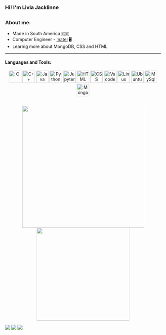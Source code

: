 ### Hi! I'm Livia Jacklinne

##

### About me: 

- Made in South America 🇧🇷
- Computer Engineer - [Inatel](https://inatel.br/home/) 🖥️
- Learnig more about MongoDB, CSS and HTML

---

<!-- Star counter - https://github.com/idealclover/GitHub-Star-Counter -->
<!-- <p align="center">
    <a href="https://github.com/LiviaJacklinne?tab=repositories&sort=stargazers">    
    <img alt="total stars" title="Total stars on GitHub" src="https://custom-icon-badges.herokuapp.com/badge/dynamic/json?logo=star&color=55960c&labelColor=488207&label=Stars&style=for-the-badge&query=%24.stars&url=https://api.github-star-counter.workers.dev/user/LiviaJacklinne"/></a>
    <a href="https://github.com/LiviaJacklinne?tab=followers">
    <img alt="followers" title="Follow me on Github" src="https://custom-icon-badges.herokuapp.com/github/followers/LiviaJacklinne?color=236ad3&labelColor=1155ba&style=for-the-badge&logo=person-add&label=Follow&logoColor=white"/></a>
    <a href="https://github.com/LiviaJacklinne">    
    <img alt="views" title="GitHub profile views" src="https://komarev.com/ghpvc/?username=LiviaJacklinne&style=for-the-badge"/></a>
</p> -->

#### Languages and Tools:

<div align="center" style="display: inline_block"> 
    <img src="https://cdn.jsdelivr.net/gh/devicons/devicon/icons/c/c-original.svg" alt="C" width="40" height="40"/>
    <img src="https://cdn.jsdelivr.net/gh/devicons/devicon/icons/cplusplus/cplusplus-original.svg" alt="C++" width="40" height="40"/>
    <img src="https://cdn.jsdelivr.net/gh/devicons/devicon/icons/java/java-original-wordmark.svg"" title="Java" width="40" height="40">
    <img src="https://cdn.jsdelivr.net/gh/devicons/devicon/icons/python/python-original-wordmark.svg" alt="Python" width="40" height="40">
    <img src="https://cdn.jsdelivr.net/gh/devicons/devicon/icons/jupyter/jupyter-original-wordmark.svg" alt="Jupyter" width="40" height="40">
    <img src="https://www.vectorlogo.zone/logos/w3_html5/w3_html5-icon.svg" title="HTML" width="40" height="40"/>
    <img src="https://www.vectorlogo.zone/logos/w3_css/w3_css-icon.svg" alt="CSS" title="CSS" width="40" height="40"/>
    <img src="https://cdn.jsdelivr.net/gh/devicons/devicon/icons/vscode/vscode-original.svg" alt="Vscode" title="Vscode" width="40" height="40"/>
    <img src="https://www.vectorlogo.zone/logos/linux/linux-icon.svg" alt="Linux" title="Linux" width="40" height="40">
    <img src="https://www.vectorlogo.zone/logos/ubuntu/ubuntu-icon.svg" alt="Ubuntu" title="Ubuntu" width="40" height="40">  
    <a href="https://www.mysql.com/"><img src="https://www.vectorlogo.zone/logos/mysql/mysql-official.svg" alt="MySql" width="40" height="40"></a>
    <img src="https://cdn.jsdelivr.net/gh/devicons/devicon/icons/mongodb/mongodb-original-wordmark.svg" alt="MongoDB" width="40" height="40">
</div>
<br>
 <p align="center" style="display: inline_block">
    <img width=395 src="https://github-readme-stats.vercel.app/api?username=LiviaJacklinne&show_icons=true&theme=monokai&count_private=false&include_all_commits=true"/> 
    <img width=300 src="https://github-readme-stats.vercel.app/api/top-langs/?username=LiviaJacklinne&layout=compact&theme=monokai&include_all_commits=true&count_private=false"/>
</p>

<div> 
    <a href="https://www.linkedin.com/in/l%C3%ADvia-jacklinne-ramos-moreira-bb3014253/" target="_blank"><img src="https://img.shields.io/badge/-LinkedIn-%230077B5?style=for-the-badge&logo=linkedin&logoColor=white" target="_blank"></a> 
    <a href="https://www.instagram.com/livia_jacklinne/" target="_blank"><img src="https://img.shields.io/badge/-Instagram-%23E4405F?style=for-the-badge&logo=instagram&logoColor=white" target="_blank"></a>  
    <a href = "mailto:livia.jacklinne@gec.inatel.br"><img src="https://img.shields.io/badge/Microsoft_Outlook-0078D4?style=for-the-badge&logo=microsoft-outlook&logoColor=whit" target="_blank"></a>    
</div>

